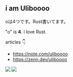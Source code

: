 ## i am Uliboooo

oは4つです。Rust書いてます。

"o" is **4**. i love Rust.

articles 👇

* https://note.com/uliboooo
* https://zenn.dev/uliboooo

<!-- [![Top Langs](https://github-readme-stats.vercel.app/api/top-langs/?username=anuraghazra)](https://github.com/anuraghazra/github-readme-stats) -->

<a href="https://github.com/anuraghazra/github-readme-stats">
  <img align="left" src="https://github-readme-stats.vercel.app/api?username=Uliboooo&count_private=true&show_icons=true" />
</a>
<a href="https://github.com/anuraghazra/github-readme-stats">
  <!-- <img align="left" src="https://github-readme-stats.vercel.app/api/top-langs/?username=Uliboooo" /> -->
  <img align="left" src="https://github-readme-stats.vercel.app/api/top-langs/?username=Uliboooo">
</a>


<!--![Top Langs](https://github-readme-stats.vercel.app/api/top-langs/?username=Uliboooo)--
